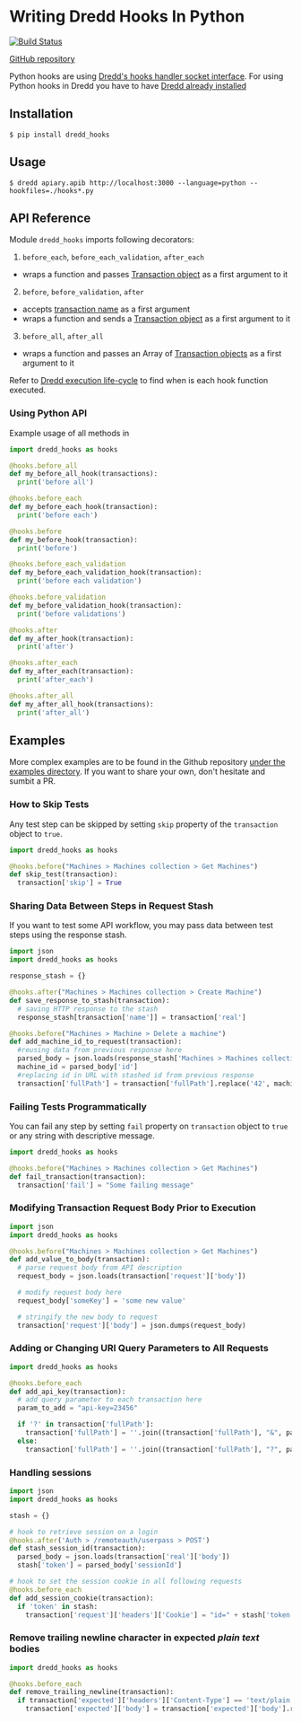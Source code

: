 # Writing Dredd Hooks In Python

[![Build Status](https://travis-ci.org/apiaryio/dredd-hooks-python.svg?branch=master)](https://travis-ci.org/apiaryio/dredd-hooks-python)


[GitHub repository](https://github.com/apiaryio/dredd-hooks-python)

Python hooks are using [Dredd's hooks handler socket interface](hooks-new-language.md). For using Python hooks in Dredd you have to have [Dredd already installed](quickstart.md)

## Installation

```
$ pip install dredd_hooks
```

## Usage

```
$ dredd apiary.apib http://localhost:3000 --language=python --hookfiles=./hooks*.py
```

## API Reference

Module `dredd_hooks` imports following decorators:

1. `before_each`, `before_each_validation`, `after_each`
  - wraps a function and passes [Transaction object](data-structures.md#transaction) as a first argument to it

2. `before`, `before_validation`, `after`
  - accepts [transaction name](hooks.md#getting-transaction-names) as a first argument
  - wraps a function and sends a [Transaction object](data-structures.md#transaction) as a first argument to it

3. `before_all`, `after_all`
  - wraps a function and passes an Array of [Transaction objects](data-structures.md#transaction) as a first argument to it


Refer to [Dredd execution life-cycle](how-it-works.md#execution-life-cycle) to find when is each hook function executed.

### Using Python API

Example usage of all methods in

```python
import dredd_hooks as hooks

@hooks.before_all
def my_before_all_hook(transactions):
  print('before all')

@hooks.before_each
def my_before_each_hook(transaction):
  print('before each')

@hooks.before
def my_before_hook(transaction):
  print('before')

@hooks.before_each_validation
def my_before_each_validation_hook(transaction):
  print('before each validation')

@hooks.before_validation
def my_before_validation_hook(transaction):
  print('before validations')

@hooks.after
def my_after_hook(transaction):
  print('after')

@hooks.after_each
def my_after_each(transaction):
  print('after_each')

@hooks.after_all
def my_after_all_hook(transactions):
  print('after_all')

```

## Examples

More complex examples are to be found in the Github repository
[under the examples directory](https://github.com/apiaryio/dredd-hooks-python/tree/master/examples). If you want to share your own, don't hesitate and sumbit a PR.

### How to Skip Tests

Any test step can be skipped by setting `skip` property of the `transaction` object to `true`.

```python
import dredd_hooks as hooks

@hooks.before("Machines > Machines collection > Get Machines")
def skip_test(transaction):
  transaction['skip'] = True
```

### Sharing Data Between Steps in Request Stash

If you want to test some API workflow, you may pass data between test steps using the response stash.

```python
import json
import dredd_hooks as hooks

response_stash = {}

@hooks.after("Machines > Machines collection > Create Machine")
def save_response_to_stash(transaction):
  # saving HTTP response to the stash
  response_stash[transaction['name']] = transaction['real']

@hooks.before("Machines > Machine > Delete a machine")
def add_machine_id_to_request(transaction):
  #reusing data from previous response here
  parsed_body = json.loads(response_stash['Machines > Machines collection > Create Machine'])
  machine_id = parsed_body['id']
  #replacing id in URL with stashed id from previous response
  transaction['fullPath'] = transaction['fullPath'].replace('42', machine_id)
```

### Failing Tests Programmatically

You can fail any step by setting `fail` property on `transaction` object to `true` or any string with descriptive message.

```python
import dredd_hooks as hooks

@hooks.before("Machines > Machines collection > Get Machines")
def fail_transaction(transaction):
  transaction['fail'] = "Some failing message"
```

### Modifying Transaction Request Body Prior to Execution

```python
import json
import dredd_hooks as hooks

@hooks.before("Machines > Machines collection > Get Machines")
def add_value_to_body(transaction):
  # parse request body from API description
  request_body = json.loads(transaction['request']['body'])

  # modify request body here
  request_body['someKey'] = 'some new value'

  # stringify the new body to request
  transaction['request']['body'] = json.dumps(request_body)
```

### Adding or Changing URI Query Parameters to All Requests

```python
import dredd_hooks as hooks

@hooks.before_each
def add_api_key(transaction):
  # add query parameter to each transaction here
  param_to_add = "api-key=23456"

  if '?' in transaction['fullPath']:
    transaction['fullPath'] = ''.join((transaction['fullPath'], "&", param_to_add))
  else:
    transaction['fullPath'] = ''.join((transaction['fullPath'], "?", param_to_add))
```

### Handling sessions

```python
import json
import dredd_hooks as hooks

stash = {}

# hook to retrieve session on a login
@hooks.after('Auth > /remoteauth/userpass > POST')
def stash_session_id(transaction):
  parsed_body = json.loads(transaction['real']['body'])
  stash['token'] = parsed_body['sessionId']

# hook to set the session cookie in all following requests
@hooks.before_each
def add_session_cookie(transaction):
  if 'token' in stash:
    transaction['request']['headers']['Cookie'] = "id=" + stash['token']
```


### Remove trailing newline character in expected _plain text_ bodies

```python
import dredd_hooks as hooks

@hooks.before_each
def remove_trailing_newline(transaction):
  if transaction['expected']['headers']['Content-Type'] == 'text/plain':
    transaction['expected']['body'] = transaction['expected']['body'].rstrip()
```
